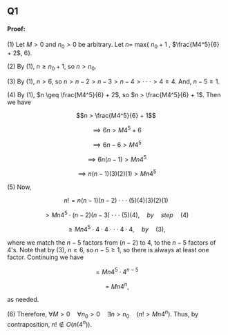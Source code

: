 ## Q1

#### Proof:

(1) Let $M > 0$ and $n_0 > 0$ be arbitrary. Let $n =$ max{ $n_0 + 1$ , $\frac{M4^5}{6} + 2$, $6$}.

(2) By (1), $n \geq n_0 + 1$, so $n > n_0$.

(3) By (1), $n > 6$, so $n > n-2 > n-3 > n-4 > \cdot \cdot \cdot > 4 \geq 4$. And, $n-5 \geq 1$.

(4) By (1), $n \geq \frac{M4^5}{6} + 2$, so $n > \frac{M4^5}{6} + 1$. Then we have

$$n > \frac{M4^5}{6} + 1$$

$$\implies 6n > M4^5 + 6$$

$$\implies 6n-6 > M4^5$$

$$\implies 6n(n-1) > Mn4^5$$

$$\implies n(n-1)(3)(2)(1) > Mn4^5$$

(5) Now, 

$$n! = n(n-1)(n-2) \cdot \cdot \cdot (5)(4)(3)(2)(1)$$

$$> Mn4^5 \cdot (n-2)(n-3) \cdot \cdot \cdot (5)(4), \quad by \quad step \quad (4)$$

$$\geq Mn4^5 \cdot 4 \cdot 4 \cdot \cdot \cdot 4 \cdot 4, \quad by \quad (3),$$

where we match the $n-5$ factors from $(n-2)$ to $4$, to the $n-5$ factors of $4$'s. Note that by (3), $n \geq 6$, so $n-5 \geq 1$, so there is always at least one factor. Continuing we have 

$$= Mn4^5 \cdot 4^{n-5}$$

$$= Mn4^n,$$

as needed.

(6) Therefore, $\forall M > 0 \quad \forall n_0 > 0 \quad \exists n > n_0 \quad (n! > Mn4^n)$. Thus, by contraposition, $n! \notin O(n(4^n))$.
